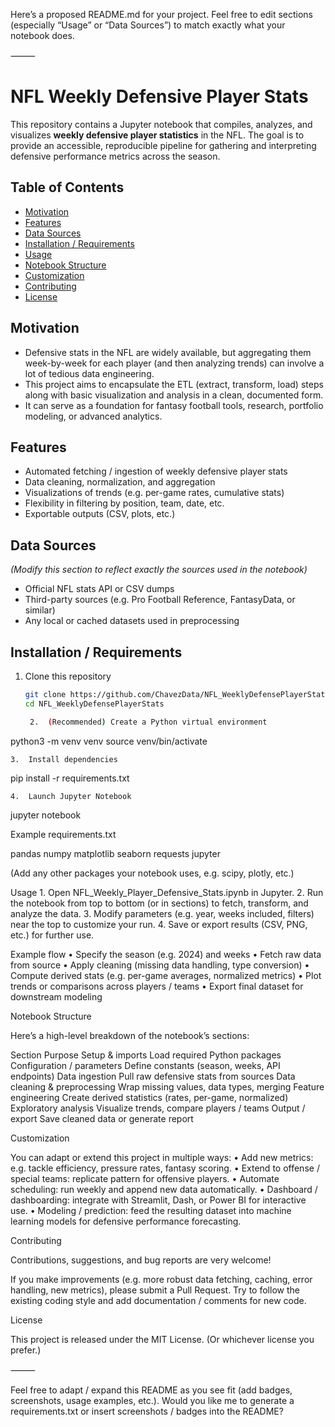 Here’s a proposed README.md for your project. Feel free to edit sections (especially “Usage” or “Data Sources”) to match exactly what your notebook does.

⸻


# NFL Weekly Defensive Player Stats

This repository contains a Jupyter notebook that compiles, analyzes, and visualizes **weekly defensive player statistics** in the NFL. The goal is to provide an accessible, reproducible pipeline for gathering and interpreting defensive performance metrics across the season.

## Table of Contents

- [Motivation](#motivation)  
- [Features](#features)  
- [Data Sources](#data-sources)  
- [Installation / Requirements](#installation--requirements)  
- [Usage](#usage)  
- [Notebook Structure](#notebook-structure)  
- [Customization](#customization)  
- [Contributing](#contributing)  
- [License](#license)  

## Motivation

- Defensive stats in the NFL are widely available, but aggregating them week-by-week for each player (and then analyzing trends) can involve a lot of tedious data engineering.
- This project aims to encapsulate the ETL (extract, transform, load) steps along with basic visualization and analysis in a clean, documented form.
- It can serve as a foundation for fantasy football tools, research, portfolio modeling, or advanced analytics.

## Features

- Automated fetching / ingestion of weekly defensive player stats  
- Data cleaning, normalization, and aggregation  
- Visualizations of trends (e.g. per-game rates, cumulative stats)  
- Flexibility in filtering by position, team, date, etc.  
- Exportable outputs (CSV, plots, etc.)

## Data Sources

*(Modify this section to reflect exactly the sources used in the notebook)*

- Official NFL stats API or CSV dumps  
- Third-party sources (e.g. Pro Football Reference, FantasyData, or similar)  
- Any local or cached datasets used in preprocessing

## Installation / Requirements

1. Clone this repository  
   ```bash
   git clone https://github.com/ChavezData/NFL_WeeklyDefensePlayerStats.git
   cd NFL_WeeklyDefensePlayerStats

	2.	(Recommended) Create a Python virtual environment

python3 -m venv venv
source venv/bin/activate


	3.	Install dependencies

pip install -r requirements.txt


	4.	Launch Jupyter Notebook

jupyter notebook



Example requirements.txt

pandas
numpy
matplotlib
seaborn
requests
jupyter

(Add any other packages your notebook uses, e.g. scipy, plotly, etc.)

Usage
	1.	Open NFL_Weekly_Player_Defensive_Stats.ipynb in Jupyter.
	2.	Run the notebook from top to bottom (or in sections) to fetch, transform, and analyze the data.
	3.	Modify parameters (e.g. year, weeks included, filters) near the top to customize your run.
	4.	Save or export results (CSV, PNG, etc.) for further use.

Example flow
	•	Specify the season (e.g. 2024) and weeks
	•	Fetch raw data from source
	•	Apply cleaning (missing data handling, type conversion)
	•	Compute derived stats (e.g. per-game averages, normalized metrics)
	•	Plot trends or comparisons across players / teams
	•	Export final dataset for downstream modeling

Notebook Structure

Here’s a high-level breakdown of the notebook’s sections:

Section	Purpose
Setup & imports	Load required Python packages
Configuration / parameters	Define constants (season, weeks, API endpoints)
Data ingestion	Pull raw defensive stats from sources
Data cleaning & preprocessing	Wrap missing values, data types, merging
Feature engineering	Create derived statistics (rates, per-game, normalized)
Exploratory analysis	Visualize trends, compare players / teams
Output / export	Save cleaned data or generate report

Customization

You can adapt or extend this project in multiple ways:
	•	Add new metrics: e.g. tackle efficiency, pressure rates, fantasy scoring.
	•	Extend to offense / special teams: replicate pattern for offensive players.
	•	Automate scheduling: run weekly and append new data automatically.
	•	Dashboard / dashboarding: integrate with Streamlit, Dash, or Power BI for interactive use.
	•	Modeling / prediction: feed the resulting dataset into machine learning models for defensive performance forecasting.

Contributing

Contributions, suggestions, and bug reports are very welcome!

If you make improvements (e.g. more robust data fetching, caching, error handling, new metrics), please submit a Pull Request. Try to follow the existing coding style and add documentation / comments for new code.

License

This project is released under the MIT License. (Or whichever license you prefer.)

⸻

Feel free to adapt / expand this README as you see fit (add badges, screenshots, usage examples, etc.).
Would you like me to generate a requirements.txt or insert screenshots / badges into the README?
